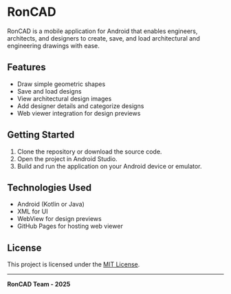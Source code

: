 # RonCAD

RonCAD is a mobile application for Android that enables engineers, architects, and designers to create, save, and load architectural and engineering drawings with ease.

## Features

- Draw simple geometric shapes
- Save and load designs
- View architectural design images
- Add designer details and categorize designs
- Web viewer integration for design previews

## Getting Started

1. Clone the repository or download the source code.
2. Open the project in Android Studio.
3. Build and run the application on your Android device or emulator.

## Technologies Used

- Android (Kotlin or Java)
- XML for UI
- WebView for design previews
- GitHub Pages for hosting web viewer

## License

This project is licensed under the [MIT License](./LICENSE).

---

**RonCAD Team - 2025**
